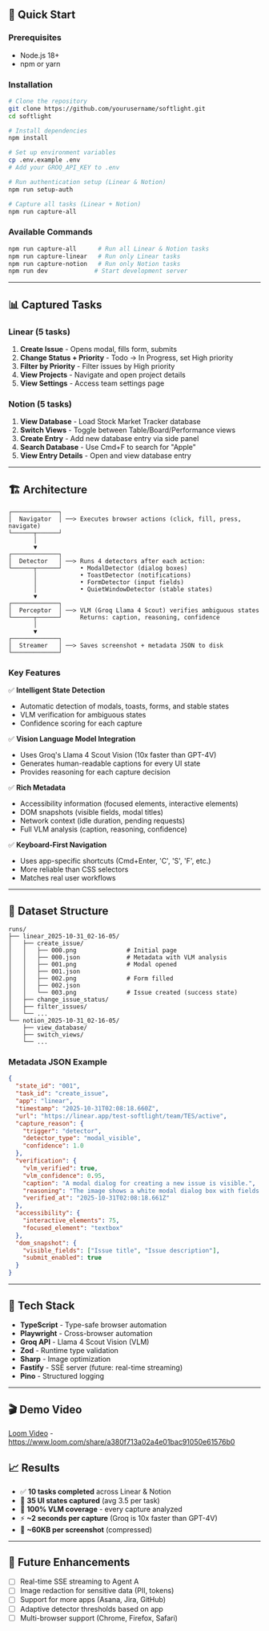 
## 🚀 Quick Start

### Prerequisites
- Node.js 18+
- npm or yarn

### Installation

```bash
# Clone the repository
git clone https://github.com/yourusername/softlight.git
cd softlight

# Install dependencies
npm install

# Set up environment variables
cp .env.example .env
# Add your GROQ_API_KEY to .env

# Run authentication setup (Linear & Notion)
npm run setup-auth

# Capture all tasks (Linear + Notion)
npm run capture-all
```

### Available Commands

```bash
npm run capture-all      # Run all Linear & Notion tasks
npm run capture-linear   # Run only Linear tasks
npm run capture-notion   # Run only Notion tasks
npm run dev             # Start development server
```

---

## 📊 Captured Tasks

### Linear (5 tasks)
1. **Create Issue** - Opens modal, fills form, submits
2. **Change Status + Priority** - Todo → In Progress, set High priority
3. **Filter by Priority** - Filter issues by High priority
4. **View Projects** - Navigate and open project details
5. **View Settings** - Access team settings page

### Notion (5 tasks)
1. **View Database** - Load Stock Market Tracker database
2. **Switch Views** - Toggle between Table/Board/Performance views
3. **Create Entry** - Add new database entry via side panel
4. **Search Database** - Use Cmd+F to search for "Apple"
5. **View Entry Details** - Open and view database entry

---

## 🏗️ Architecture

```
┌─────────────┐
│  Navigator  │ ──> Executes browser actions (click, fill, press, navigate)
└──────┬──────┘
       │
       ▼
┌─────────────┐
│  Detector   │ ──> Runs 4 detectors after each action:
└──────┬──────┘     • ModalDetector (dialog boxes)
       │            • ToastDetector (notifications)
       │            • FormDetector (input fields)
       │            • QuietWindowDetector (stable states)
       ▼
┌─────────────┐
│  Perceptor  │ ──> VLM (Groq Llama 4 Scout) verifies ambiguous states
└──────┬──────┘     Returns: caption, reasoning, confidence
       │
       ▼
┌─────────────┐
│  Streamer   │ ──> Saves screenshot + metadata JSON to disk
└─────────────┘
```

### Key Features

✅ **Intelligent State Detection**
- Automatic detection of modals, toasts, forms, and stable states
- VLM verification for ambiguous states
- Confidence scoring for each capture

✅ **Vision Language Model Integration**
- Uses Groq's Llama 4 Scout Vision (10x faster than GPT-4V)
- Generates human-readable captions for every UI state
- Provides reasoning for each capture decision

✅ **Rich Metadata**
- Accessibility information (focused elements, interactive elements)
- DOM snapshots (visible fields, modal titles)
- Network context (idle duration, pending requests)
- Full VLM analysis (caption, reasoning, confidence)

✅ **Keyboard-First Navigation**
- Uses app-specific shortcuts (Cmd+Enter, 'C', 'S', 'F', etc.)
- More reliable than CSS selectors
- Matches real user workflows

---

## 📁 Dataset Structure

```
runs/
├── linear_2025-10-31_02-16-05/
│   ├── create_issue/
│   │   ├── 000.png              # Initial page
│   │   ├── 000.json             # Metadata with VLM analysis
│   │   ├── 001.png              # Modal opened
│   │   ├── 001.json
│   │   ├── 002.png              # Form filled
│   │   ├── 002.json
│   │   └── 003.png              # Issue created (success state)
│   ├── change_issue_status/
│   ├── filter_issues/
│   └── ...
└── notion_2025-10-31_02-16-05/
    ├── view_database/
    ├── switch_views/
    └── ...
```

### Metadata JSON Example

```json
{
  "state_id": "001",
  "task_id": "create_issue",
  "app": "linear",
  "timestamp": "2025-10-31T02:08:18.660Z",
  "url": "https://linear.app/test-softlight/team/TES/active",
  "capture_reason": {
    "trigger": "detector",
    "detector_type": "modal_visible",
    "confidence": 1.0
  },
  "verification": {
    "vlm_verified": true,
    "vlm_confidence": 0.95,
    "caption": "A modal dialog for creating a new issue is visible.",
    "reasoning": "The image shows a white modal dialog box with fields for 'Issue title' and 'Add description...'. There are also buttons for 'Todo', 'Priority', 'Assignee', 'Project', and 'Create issue'. The presence of this dialog box indicates that it is a modal dialog for creating a new issue.",
    "verified_at": "2025-10-31T02:08:18.661Z"
  },
  "accessibility": {
    "interactive_elements": 75,
    "focused_element": "textbox"
  },
  "dom_snapshot": {
    "visible_fields": ["Issue title", "Issue description"],
    "submit_enabled": true
  }
}
```

---

## 🔧 Tech Stack

- **TypeScript** - Type-safe browser automation
- **Playwright** - Cross-browser automation
- **Groq API** - Llama 4 Scout Vision (VLM)
- **Zod** - Runtime type validation
- **Sharp** - Image optimization
- **Fastify** - SSE server (future: real-time streaming)
- **Pino** - Structured logging

---

## 🎬 Demo Video

[Loom Video]([https://your-loom-link-here](https://www.loom.com/share/a380f713a02a4e01bac91050e61576b0)) - https://www.loom.com/share/a380f713a02a4e01bac91050e61576b0


## 📈 Results

- ✅ **10 tasks completed** across Linear & Notion
- 📸 **35 UI states captured** (avg 3.5 per task)
- 🤖 **100% VLM coverage** - every capture analyzed
- ⚡ **~2 seconds per capture** (Groq is 10x faster than GPT-4V)
- 💾 **~60KB per screenshot** (compressed)

---

## 🔮 Future Enhancements

- [ ] Real-time SSE streaming to Agent A
- [ ] Image redaction for sensitive data (PII, tokens)
- [ ] Support for more apps (Asana, Jira, GitHub)
- [ ] Adaptive detector thresholds based on app
- [ ] Multi-browser support (Chrome, Firefox, Safari)
